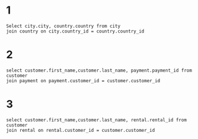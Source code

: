    # 1
    Select city.city, country.country from city
    join country on city.country_id = country.country_id

   # 2
    select customer.first_name,customer.last_name, payment.payment_id from customer
    join payment on payment.customer_id = customer.customer_id
    
   # 3
    select customer.first_name,customer.last_name, rental.rental_id from customer
    join rental on rental.customer_id = customer.customer_id
    
